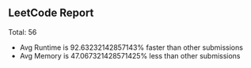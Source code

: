 ## LeetCode Report
Total:  56
* Avg Runtime is 92.63232142857143% faster than other submissions
* Avg Memory is 47.067321428571425% less than other submissions



